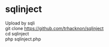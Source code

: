 # sqlinject<br>
Upload by sqli
<br>git clone https://github.com/trhacknon/sqlinject
<br>cd sqlinject
<br>php sqlinject.php
